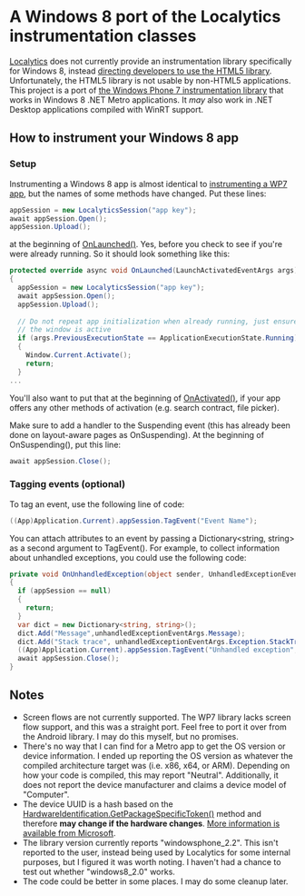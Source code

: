 # A Windows 8 port of the Localytics instrumentation classes

[Localytics](http://www.localytics.com/) does not currently provide an instrumentation library specifically for Windows 8, instead [directing developers to use the HTML5 library](http://www.localytics.com/docs/windows-8-integration/).  Unfortunately, the HTML5 library is not usable by non-HTML5 applications.  This project is a port of [the Windows Phone 7 instrumentation library](http://www.localytics.com/docs/windows-phone-7-integration/) that works in Windows 8 .NET Metro applications.  It _may_ also work in .NET Desktop applications compiled with WinRT support.

## How to instrument your Windows 8 app
### Setup
Instrumenting a Windows 8 app is almost identical to [instrumenting a WP7 app](http://www.localytics.com/docs/windows-phone-7-integration/), but the names of some methods have changed.  Put these lines:
````csharp
appSession = new LocalyticsSession("app key");
await appSession.Open();
appSession.Upload();
````
at the beginning of [OnLaunched()](http://msdn.microsoft.com/en-us/library/windows/apps/windows.ui.xaml.application.onlaunched.aspx).  Yes, before you check to see if you're were already running.  So it should look something like this:
````csharp
protected override async void OnLaunched(LaunchActivatedEventArgs args)
{
  appSession = new LocalyticsSession("app key");
  await appSession.Open();
  appSession.Upload();
  
  // Do not repeat app initialization when already running, just ensure that
  // the window is active
  if (args.PreviousExecutionState == ApplicationExecutionState.Running)
  {
    Window.Current.Activate();
    return;
  }
...
````
You'll also want to put that at the beginning of [OnActivated()](http://msdn.microsoft.com/en-us/library/windows/apps/windows.ui.xaml.application.onactivated.aspx), if your app offers any other methods of activation (e.g. search contract, file picker).

Make sure to add a handler to the Suspending event (this has already been done on layout-aware pages as OnSuspending).  At the beginning of OnSuspending(), put this line:
````csharp
await appSession.Close();
````
### Tagging events (optional)
To tag an event, use the following line of code:
````csharp
((App)Application.Current).appSession.TagEvent("Event Name");
````
You can attach attributes to an event by passing a Dictionary<string, string> as a second argument to TagEvent().  For example, to collect information about unhandled exceptions, you could use the following code:
````csharp
private void OnUnhandledException(object sender, UnhandledExceptionEventArgs unhandledExceptionEventArgs)
{
  if (appSession == null)
  {
    return;
  }
  var dict = new Dictionary<string, string>();
  dict.Add("Message",unhandledExceptionEventArgs.Message);
  dict.Add("Stack trace", unhandledExceptionEventArgs.Exception.StackTrace);
  ((App)Application.Current).appSession.TagEvent("Unhandled exception", dict);
  await appSession.Close();
}
````
## Notes
- Screen flows are not currently supported.  The WP7 library lacks screen flow support, and this was a straight port.  Feel free to port it over from the Android library.  I may do this myself, but no promises.
- There's no way that I can find for a Metro app to get the OS version or device information.  I ended up reporting the OS version as whatever the compiled architecture target was (i.e. x86, x64, or ARM).  Depending on how your code is compiled, this may report "Neutral".  Additionally, it does not report the device manufacturer and claims a device model of "Computer".
- The device UUID is a hash based on the [HardwareIdentification.GetPackageSpecificToken()](http://msdn.microsoft.com/EN-US/library/windows/apps/windows.system.profile.hardwareidentification.getpackagespecifictoken.aspx) method and therefore __may change if the hardware changes__.  [More information is available from Microsoft](http://msdn.microsoft.com/en-us/library/windows/apps/jj553431#structure_of_an_ashwid).
- The library version currently reports "windowsphone_2.2".  This isn't reported to the user, instead being used by Localytics for some internal purposes, but I figured it was worth noting.  I haven't had a chance to test out whether "windows8_2.0" works.
- The code could be better in some places.  I may do some cleanup later.
